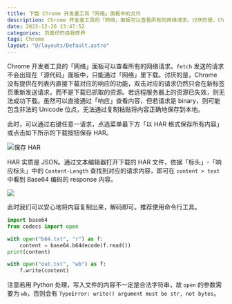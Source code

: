 ```yaml
---
title: 下载 Chrome 开发者工具「网络」面板中的文件
description: Chrome 开发者工具的「网络」面板可以查看所有的网络请求。讨厌的是，Chrome 没有提供在列表内直接下载对应的响应的功能。
date: 2022-12-26 13:47:52
categories: 页面仔的自我修养
tags: Chrome
layout: "@/layouts/Default.astro"
---
```


Chrome 开发者工具的「网络」面板可以查看所有的网络请求。`fetch` 发送的请求不会出现在「源代码」面板中，只能通过「网络」里下载。讨厌的是，Chrome 没有提供在列表内直接下载对应的响应的功能，双击对应的请求仍然只会在新标签页重新发送请求，而不是下载已抓取的资源。若远程服务器上的资源已失效，则无法成功下载。虽然可以直接通过「响应」查看内容，但若请求是 binary，则可能包含非法的 Unicode 位点，无法通过复制粘贴将内容正确地保存到本地。

此时，可以通过右键任意一请求，点选菜单最下方「以 HAR 格式保存所有内容」或点击如下所示的下载按钮保存 HAR。

![保存 HAR](https://user-images.githubusercontent.com/20166026/209518112-363973c9-ccca-412c-889c-05f6b530bf01.png)

HAR 实质是 JSON。通过文本编辑器打开下载的 HAR 文件，依据「标头」-「响应标头」中的 `Content-Length` 查找到对应的请求内容，即可在 `content > text` 中看到 Base64 编码的 response 内容。

![](https://user-images.githubusercontent.com/20166026/209519101-4785d3ec-3d06-476f-849e-1afb31384a18.png)

此时我们可以安心地将内容复制出来，解码即可。推荐使用命令行工具。

```python
import base64
from codecs import open

with open("b64.txt", "r") as f:
    content = base64.b64decode(f.read())
print(content)

with open("out.txt", "wb") as f:
    f.write(content)
```

注意若用 Python 处理，写入文件的内容不一定是合法字符串，故 `open` 的参数需要为 `wb`，否则会有 `TypeError: write() argument must be str, not bytes`。